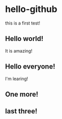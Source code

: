 # hello-github
this is a first test!
## Hello world!
It is amazing!
## Hello everyone!
I'm learing!
## One more!
## last three!

